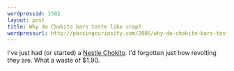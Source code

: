```yaml
---
wordpressid: 1502
layout: post
title: Why do Chokito bars taste like crap?
wordpressurl: http://passingcuriosity.com/2005/why-do-chokito-bars-taste-like-crap/
---
```

I've just had (or started) a <a href="http://www.nestle.ch/fr/pro/cat/details.aspx?catid=10&amp;groid=11&amp;sprid=429">Nestle Chokito</a>. I'd forgotten just how revolting they are. What a waste of $1.90.
